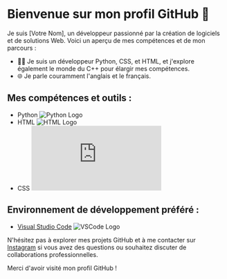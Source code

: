 # Bienvenue sur mon profil GitHub 👋

Je suis [Votre Nom], un développeur passionné par la création de logiciels et de solutions Web. Voici un aperçu de mes compétences et de mon parcours :

- 👨‍💻 Je suis un développeur Python, CSS, et HTML, et j'explore également le monde du C++ pour élargir mes compétences.
- 🌐 Je parle couramment l'anglais et le français.

## Mes compétences et outils :

- Python ![Python Logo](https://www.python.org/static/community_logos/python-logo.png)
- HTML ![HTML Logo](https://www.w3.org/html/logo/downloads/HTML5_Logo_512.png)
- CSS ![CSS Logo](https://www.w3.org/Style/CSS/Overview.en.html)

## Environnement de développement préféré :

- [Visual Studio Code](https://code.visualstudio.com/) ![VSCode Logo](https://code.visualstudio.com/assets/branding/app-icon.png)

N'hésitez pas à explorer mes projets GitHub et à me contacter sur [Instagram](https://www.instagram.com/wssm.qlf/) si vous avez des questions ou souhaitez discuter de collaborations professionnelles.

Merci d'avoir visité mon profil GitHub !
